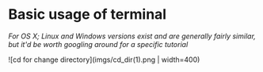 # Basic usage of terminal
_For OS X; Linux and Windows versions exist and are generally fairly similar, but it'd be worth googling around for a specific tutorial_

![cd for change directory](imgs/cd_dir(1).png | width=400)